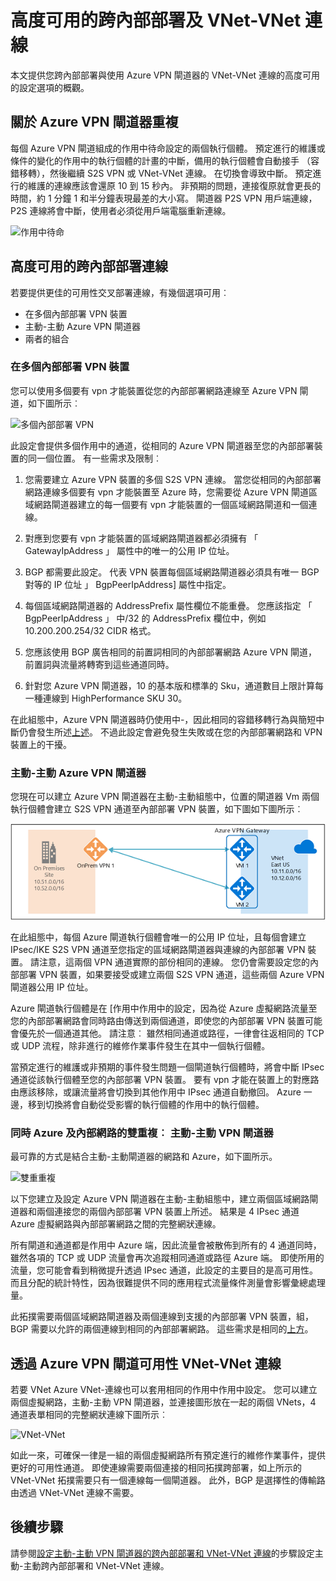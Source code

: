 <properties
   pageTitle="概觀與 Azure VPN 閘道可用性設定 |Microsoft Azure"
   description="本文提供使用 Azure VPN 閘道器的高度可用的設定選項的概觀。"
   services="vpn-gateway"
   documentationCenter="na"
   authors="yushwang"
   manager="rossort"
   editor=""
   tags=""/>

<tags
   ms.service="vpn-gateway"
   ms.devlang="na"
   ms.topic="article"
   ms.tgt_pltfrm="na"
   ms.workload="infrastructure-services"
   ms.date="09/24/2016"
   ms.author="yushwang"/>

# <a name="highly-available-cross-premises-and-vnet-to-vnet-connectivity"></a>高度可用的跨內部部署及 VNet-VNet 連線

本文提供您跨內部部署與使用 Azure VPN 閘道器的 VNet-VNet 連線的高度可用的設定選項的概觀。

## <a name = "activestandby"></a>關於 Azure VPN 閘道器重複

每個 Azure VPN 閘道組成的作用中待命設定的兩個執行個體。 預定進行的維護或條件的變化的作用中的執行個體的計畫的中斷，備用的執行個體會自動接手 （容錯移轉），然後繼續 S2S VPN 或 VNet-VNet 連線。 在切換會導致中斷。 預定進行的維護的連線應該會還原 10 到 15 秒內。 非預期的問題，連接復原就會更長的時間，約 1 分鐘 1 和半分鐘表現最差的大小寫。 閘道器 P2S VPN 用戶端連線，P2S 連線將會中斷，使用者必須從用戶端電腦重新連線。

![作用中待命](./media/vpn-gateway-highlyavailable/active-standby.png)

## <a name="highly-available-cross-premises-connectivity"></a>高度可用的跨內部部署連線

若要提供更佳的可用性交叉部署連線，有幾個選項可用︰

- 在多個內部部署 VPN 裝置
- 主動-主動 Azure VPN 閘道器
- 兩者的組合

### <a name = "activeactiveonprem"></a>在多個內部部署 VPN 裝置

您可以使用多個要有 vpn 才能裝置從您的內部部署網路連線至 Azure VPN 閘道，如下圖所示︰

![多個內部部署 VPN](./media/vpn-gateway-highlyavailable/multiple-onprem-vpns.png)

此設定會提供多個作用中的通道，從相同的 Azure VPN 閘道器至您的內部部署裝置的同一個位置。 有一些需求及限制︰

1. 您需要建立 Azure VPN 裝置的多個 S2S VPN 連線。 當您從相同的內部部署網路連線多個要有 vpn 才能裝置至 Azure 時，您需要從 Azure VPN 閘道區域網路閘道器建立的每一個要有 vpn 才能裝置的一個區域網路閘道和一個連線。

2. 對應到您要有 vpn 才能裝置的區域網路閘道器都必須擁有 「 GatewayIpAddress 」 屬性中的唯一的公用 IP 位址。

3. BGP 都需要此設定。 代表 VPN 裝置每個區域網路閘道器必須具有唯一 BGP 對等的 IP 位址 」 BgpPeerIpAddress] 屬性中指定。

4. 每個區域網路閘道器的 AddressPrefix 屬性欄位不能重疊。 您應該指定 「 BgpPeerIpAddress 」 中/32 的 AddressPrefix 欄位中，例如 10.200.200.254/32 CIDR 格式。

5. 您應該使用 BGP 廣告相同的前置詞相同的內部部署網路 Azure VPN 閘道，前置詞與流量將轉寄到這些通道同時。

6. 針對您 Azure VPN 閘道器，10 的基本版和標準的 Sku，通道數目上限計算每一種連線到 HighPerformance SKU 30。 

在此組態中，Azure VPN 閘道器時仍使用中-，因此相同的容錯移轉行為與簡短中斷仍會發生所述[上述](#activestandby)。 不過此設定會避免發生失敗或在您的內部部署網路和 VPN 裝置上的干擾。
 
### <a name="active-active-azure-vpn-gateway"></a>主動-主動 Azure VPN 閘道器

您現在可以建立 Azure VPN 閘道器在主動-主動組態中，位置的閘道器 Vm 兩個執行個體會建立 S2S VPN 通道至內部部署 VPN 裝置，如下圖如下圖所示︰

![作用中作用中](./media/vpn-gateway-highlyavailable/active-active.png)

在此組態中，每個 Azure 閘道執行個體會唯一的公用 IP 位址，且每個會建立 IPsec/IKE S2S VPN 通道至您指定的區域網路閘道器與連線的內部部署 VPN 裝置。 請注意，這兩個 VPN 通道實際的部份相同的連線。 您仍會需要設定您的內部部署 VPN 裝置，如果要接受或建立兩個 S2S VPN 通道，這些兩個 Azure VPN 閘道器公用 IP 位址。

Azure 閘道執行個體是在 [作用中作用中的設定，因為從 Azure 虛擬網路流量至您的內部部署網路會同時路由傳送到兩個通道，即使您的內部部署 VPN 裝置可能會優先於一個通道其他。 請注意︰ 雖然相同通道或路徑，一律會往返相同的 TCP 或 UDP 流程，除非進行的維修作業事件發生在其中一個執行個體。

當預定進行的維護或非預期的事件發生問題一個閘道執行個體時，將會中斷 IPsec 通道從該執行個體至您的內部部署 VPN 裝置。 要有 vpn 才能在裝置上的對應路由應該移除，或讓流量將會切換到其他作用中 IPsec 通道自動撤回。 Azure 一邊，移到切換將會自動從受影響的執行個體的作用中的執行個體。

### <a name="dual-redundancy-active-active-vpn-gateways-for-both-azure-and-on-premises-networks"></a>同時 Azure 及內部網路的雙重複︰ 主動-主動 VPN 閘道器

最可靠的方式是結合主動-主動閘道器的網路和 Azure，如下圖所示。

![雙重重複](./media/vpn-gateway-highlyavailable/dual-redundancy.png)

以下您建立及設定 Azure VPN 閘道器在主動-主動組態中，建立兩個區域網路閘道器和兩個連接您的兩個內部部署 VPN 裝置上所述。 結果是 4 IPsec 通道 Azure 虛擬網路與內部部署網路之間的完整網狀連線。

所有閘道和通道都是作用中 Azure 端，因此流量會被散佈到所有的 4 通道同時，雖然各項的 TCP 或 UDP 流量會再次追蹤相同通道或路徑 Azure 端。 即使所用的流量，您可能會看到稍微提升透過 IPsec 通道，此設定的主要目的是高可用性。 而且分配的統計特性，因為很難提供不同的應用程式流量條件測量會影響彙總處理量。

此拓撲需要兩個區域網路閘道器及兩個連線到支援的內部部署 VPN 裝置，組，BGP 需要以允許的兩個連線到相同的內部部署網路。 這些需求是相同的[上方](#activeactiveonprem)。 

## <a name="highly-available-vnet-to-vnet-connectivity-through-azure-vpn-gateways"></a>透過 Azure VPN 閘道可用性 VNet-VNet 連線

若要 VNet Azure VNet-連線也可以套用相同的作用中作用中設定。 您可以建立兩個虛擬網路，主動-主動 VPN 閘道器，並連接圖形放在一起的兩個 VNets，4 通道表單相同的完整網狀連線下圖所示︰

![VNet-VNet](./media/vpn-gateway-highlyavailable/vnet-to-vnet.png)

如此一來，可確保一律是一組的兩個虛擬網路所有預定進行的維修作業事件，提供更好的可用性通道。 即使連線需要兩個連接的相同拓撲跨部署，如上所示的 VNet-VNet 拓撲需要只有一個連線每一個閘道器。 此外，BGP 是選擇性的傳輸路由透過 VNet-VNet 連線不需要。


## <a name="next-steps"></a>後續步驟

請參閱[設定主動-主動 VPN 閘道器的跨內部部署和 VNet-VNet 連線](vpn-gateway-activeactive-rm-powershell.md)的步驟設定主動-主動跨內部部署和 VNet-VNet 連線。
